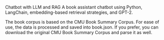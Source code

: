 Chatbot with LLM and RAG
A book assistant chatbot using Python, LangChain, embedding-based retrieval strategies, and GPT-2.

The book corpus is based on the CMU Book Summary Corpus.
For ease of use, the data is processed and saved into book.json. If you prefer, you can download the original CMU Book Summary Corpus and parse it as well.

